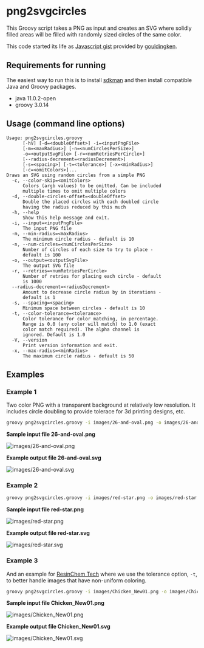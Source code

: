 # png2svgcircles

This Groovy script takes a PNG as input and creates an SVG where
solidly filled areas will be filled with randomly sized
circles of the same color.

This code started its life as [Javascript gist](https://gist.github.com/gouldingken/8d0b7a05b0b0156da3b8) provided by
[gouldingken](https://gist.github.com/gouldingken). 

## Requirements for running

The easiest way to run this is to install [sdkman](https://sdkman.io/)
and then install compatible Java and Groovy packages.
* java 11.0.2-open
* groovy 3.0.14

## Usage (command line options)

```
Usage: png2svgcircles.groovy 
      [-hV] [-d=<doubleOffset>] -i=<inputPngFile>
      [-m=<maxRadius>] [-n=<numCirclesPerSize>]
      -o=<outputSvgFile> [-r=<numRetriesPerCircle>]
      [--radius-decrement=<radiusDecrement>]
      [-s=<spacing>] [-t=<tolerance>] [-x=<minRadius>]
      [-c=<omitColors>]...
Draws an SVG using random circles from a simple PNG
  -c, --color-skip=<omitColors>
      Colors (argb values) to be omitted. Can be included
      multiple times to omit multiple colors
  -d, --double-circles-offset=<doubleOffset>
      Double the placed circles with each doubled circle
      having the radius reduced by this much
  -h, --help
      Show this help message and exit.
  -i, --input=<inputPngFile>
      The input PNG file
  -m, --min-radius=<maxRadius>
      The minimum circle radius - default is 10
  -n, --num-circles=<numCirclesPerSize>
      Number of circles of each size to try to place -
      default is 100
  -o, --output=<outputSvgFile>
      The output SVG file
  -r, --retries=<numRetriesPerCircle>
      Number of retries for placing each circle - default
      is 1000
  --radius-decrement=<radiusDecrement>
      Amount to decrease circle radius by in iterations -
      default is 1
  -s, --spacing=<spacing>
      Minimum space between circles - default is 10
  -t, --color-tolerance=<tolerance>
      Color tolerance for color matching, in percentage.
      Range is 0.0 (any color will match) to 1.0 (exact
      color match required). The alpha channel is
      ignored. Default is 1.0
  -V, --version
      Print version information and exit.
  -x, --max-radius=<minRadius>
      The maximum circle radius - default is 50
```

## Examples

### Example 1

Two color PNG with a transparent background at relatively low resolution. It includes circle doubling to provide tolerace for 3d printing designs, etc.

```bash
groovy png2svgcircles.groovy -i images/26-and-oval.png -o images/26-and-oval.svg -s 5 -m 8 -x 30 -c -1 -d 1
```

**Sample input file 26-and-oval.png**

![images/26-and-oval.png](images/26-and-oval.png)

**Example output file 26-and-oval.svg**

![images/26-and-oval.svg](images/26-and-oval.svg)

### Example 2

```bash
groovy png2svgcircles.groovy -i images/red-star.png -o images/red-star.svg -s 2 -m 5 -x 30 -c 0
```

**Sample input file red-star.png**

![images/red-star.png](images/red-star.png)

**Example output file red-star.svg**

![images/red-star.svg](images/red-star.svg)

### Example 3

And an example for [ResinChem Tech](https://www.youtube.com/@ResinChemTech) where we use the tolerance option, `-t`, to better handle images that have non-uniform coloring.

```bash
groovy png2svgcircles.groovy -i images/Chicken_New01.png -o images/Chicken_New01.svg -s 1 -m 2 -x 20 -t 0.5
```

**Sample input file Chicken_New01.png**

![images/Chicken_New01.png](images/Chicken_New01.png)

**Example output file Chicken_New01.svg**

![images/Chicken_New01.svg](images/Chicken_New01.svg)
